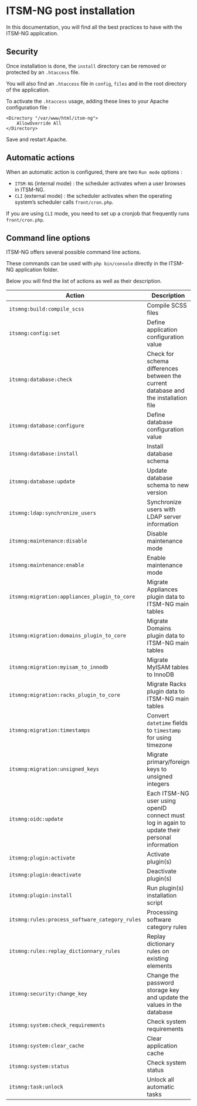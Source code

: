 # ITSM-NG post installation

In this documentation, you will find all the best practices to have with the ITSM-NG application.

## Security

Once installation is done, the `install` directory can be removed or protected by an `.htaccess` file.

You will also find an `.htaccess` file in `config`, `files` and in the root directory of the application. 

To activate the `.htaccess` usage, adding these lines to your Apache configuration file :

    <Directory "/var/www/html/itsm-ng">
        AllowOverride All
    </Directory>

Save and restart Apache.

## Automatic actions

When an automatic action is configured, there are two `Run mode` options :

* `ITSM-NG` (internal mode) : the scheduler activates when a user browses in ITSM-NG.
* `CLI` (external mode) : the scheduler activates when the operating system’s scheduler calls `front/cron.php`.

If you are using `CLI` mode, you need to set up a cronjob that frequently runs `front/cron.php`.

## Command line options

ITSM-NG offers several possible command line actions.

These commands can be used with `php bin/console` directly in the ITSM-NG application folder.

Below you will find the list of actions as well as their description.

| Action                                          | Description                                                                                   |
|-------------------------------------------------|-----------------------------------------------------------------------------------------------|
| `itsmng:build:compile_scss`                     | Compile SCSS files                                                                            |
| `itsmng:config:set`                             | Define application configuration value                                                        |
| `itsmng:database:check`                         | Check for schema differences between the current database and the installation file           |
| `itsmng:database:configure`                     | Define database configuration value                                                           |
| `itsmng:database:install`                       | Install database schema                                                                       |
| `itsmng:database:update`                        | Update database schema to new version                                                         |
| `itsmng:ldap:synchronize_users`                 | Synchronize users with LDAP server information                                                |
| `itsmng:maintenance:disable`                    | Disable maintenance mode                                                                      |
| `itsmng:maintenance:enable`                     | Enable maintenance mode                                                                       |
| `itsmng:migration:appliances_plugin_to_core`    | Migrate Appliances plugin data to ITSM-NG main tables                                         |
| `itsmng:migration:domains_plugin_to_core`       | Migrate Domains plugin data to ITSM-NG main tables                                            |
| `itsmng:migration:myisam_to_innodb`             | Migrate MyISAM tables to InnoDB                                                               |
| `itsmng:migration:racks_plugin_to_core`         | Migrate Racks plugin data to ITSM-NG main tables                                              |
| `itsmng:migration:timestamps`                   | Convert `datetime` fields to `timestamp` for using timezone                                   |
| `itsmng:migration:unsigned_keys`                | Migrate primary/foreign keys to unsigned integers                                             |
| `itsmng:oidc:update`                            | Each ITSM-NG user using openID connect must log in again to update their personal information |
| `itsmng:plugin:activate`                        | Activate plugin(s)                                                                            |
| `itsmng:plugin:deactivate`                      | Deactivate plugin(s)                                                                          |
| `itsmng:plugin:install`                         | Run plugin(s) installation script                                                             |
| `itsmng:rules:process_software_category_rules`  | Processing software category rules                                                            |
| `itsmng:rules:replay_dictionnary_rules`         | Replay dictionary rules on existing elements                                                  |
| `itsmng:security:change_key`                    | Change the password storage key and update the values in the database                         |
| `itsmng:system:check_requirements`              | Check system requirements                                                                     |
| `itsmng:system:clear_cache`                     | Clear application cache                                                                       |
| `itsmng:system:status`                          | Check system status                                                                           |
| `itsmng:task:unlock`                            | Unlock all automatic tasks                                                                    |

